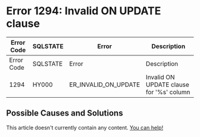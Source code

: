 
# Error 1294: Invalid ON UPDATE clause


| Error Code | SQLSTATE | Error | Description |
| --- | --- | --- | --- |
| Error Code | SQLSTATE | Error | Description |
| 1294 | HY000 | ER_INVALID_ON_UPDATE | Invalid ON UPDATE clause for '%s' column |




## Possible Causes and Solutions


This article doesn't currently contain any content. [You can help!](/kb/en/writing-and-editing-knowledge-base-articles/)

